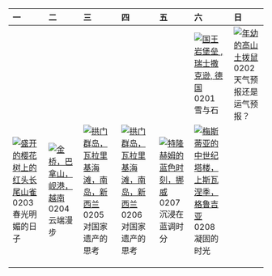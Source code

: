 | 一                                                                                                                                                                                                       | 二                                                                                                                                                                                  | 三                                                                                                                                                                                              | 四                                                                                                                                                                                                | 五                                                                                                                                                                                 | 六                                                                                                                                                                                                                                      | 日                                                                                                                                                                                       |
|:--------------------------------------------------------------------------------------------------------------------------------------------------------------------------------------------------------|:-----------------------------------------------------------------------------------------------------------------------------------------------------------------------------------|:-----------------------------------------------------------------------------------------------------------------------------------------------------------------------------------------------|:-------------------------------------------------------------------------------------------------------------------------------------------------------------------------------------------------|:----------------------------------------------------------------------------------------------------------------------------------------------------------------------------------|:---------------------------------------------------------------------------------------------------------------------------------------------------------------------------------------------------------------------------------------|:----------------------------------------------------------------------------------------------------------------------------------------------------------------------------------------|
|                                                                                                                                                                                                         |                                                                                                                                                                                    |                                                                                                                                                                                                |                                                                                                                                                                                                  |                                                                                                                                                                                   | [![](https://www.bing.com/th?id=OHR.FestungKonigsteinElbsandsteingebirge_ZH-CN2192655745_320x240.jpg '国王岩堡垒 , 瑞士撒克逊, 德国')](https://www.bing.com/th?id=OHR.FestungKonigsteinElbsandsteingebirge_ZH-CN2192655745_UHD.jpg)<br>0201<br>雪与石 | [![](https://www.bing.com/th?id=OHR.AustriaMarmot_ZH-CN2303743586_320x240.jpg '年幼的高山土拨鼠')](https://www.bing.com/th?id=OHR.AustriaMarmot_ZH-CN2303743586_UHD.jpg)<br>0202<br>天气预报还是运气预报？ |
| [![](https://www.bing.com/th?id=OHR.BeginningofSpring25Y_ZH-CN7356156800_320x240.jpg '盛开的樱花树上的红头长尾山雀')](https://www.bing.com/th?id=OHR.BeginningofSpring25Y_ZH-CN7356156800_UHD.jpg)<br>0203<br>春光明媚的日子 | [![](https://www.bing.com/th?id=OHR.GoldenBridge_ZH-CN2910740727_320x240.jpg '金桥，巴拿山，岘港，越南')](https://www.bing.com/th?id=OHR.GoldenBridge_ZH-CN2910740727_UHD.jpg)<br>0204<br>云端漫步 | [![](https://www.bing.com/th?id=OHR.ScottishSheep_ZH-CN3051181797_320x240.jpg '拱门群岛，瓦拉里基海滩，南岛，新西兰')](https://www.bing.com/th?id=OHR.ScottishSheep_ZH-CN3051181797_UHD.jpg)<br>0205<br>对国家遗产的思考 | [![](https://www.bing.com/th?id=OHR.WhararikiBeach_ZH-CN7232913389_320x240.jpg '拱门群岛，瓦拉里基海滩，南岛，新西兰')](https://www.bing.com/th?id=OHR.WhararikiBeach_ZH-CN7232913389_UHD.jpg)<br>0206<br>对国家遗产的思考 | [![](https://www.bing.com/th?id=OHR.BlueNorway_ZH-CN7489077966_320x240.jpg '特隆赫姆的蓝色时刻，挪威')](https://www.bing.com/th?id=OHR.BlueNorway_ZH-CN7489077966_UHD.jpg)<br>0207<br>沉浸在蓝调时分 | [![](https://www.bing.com/th?id=OHR.SnowySvaneti_ZH-CN7626153023_320x240.jpg '梅斯蒂亚的中世纪塔楼，上斯瓦涅季，格鲁吉亚')](https://www.bing.com/th?id=OHR.SnowySvaneti_ZH-CN7626153023_UHD.jpg)<br>0208<br>凝固的时光                                           |                                                                                                                                                                                         |
|                                                                                                                                                                                                         |                                                                                                                                                                                    |                                                                                                                                                                                                |                                                                                                                                                                                                  |                                                                                                                                                                                   |                                                                                                                                                                                                                                        |                                                                                                                                                                                         |
|                                                                                                                                                                                                         |                                                                                                                                                                                    |                                                                                                                                                                                                |                                                                                                                                                                                                  |                                                                                                                                                                                   |                                                                                                                                                                                                                                        |                                                                                                                                                                                         |
|                                                                                                                                                                                                         |                                                                                                                                                                                    |                                                                                                                                                                                                |                                                                                                                                                                                                  |                                                                                                                                                                                   |                                                                                                                                                                                                                                        |                                                                                                                                                                                         |